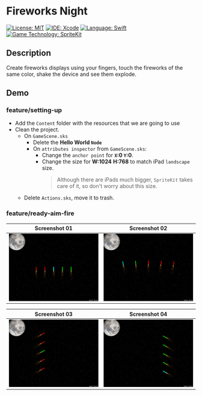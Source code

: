 # Fireworks Night
[![License: MIT](https://img.shields.io/badge/License-MIT-yellow.svg)](https://opensource.org/licenses/MIT)
[![IDE: Xcode](https://img.shields.io/badge/IDE-Xcode%2011-blue.svg)](https://developer.apple.com/xcode/)
[![Language: Swift](https://img.shields.io/badge/Language-Swift-red.svg)](https://swift.org/blog/)
[![Game Technology: SpriteKit](https://img.shields.io/badge/Game%20Technology-SpriteKit-purple)](https://developer.apple.com/spritekit/)

## Description
Create fireworks displays using your fingers, touch the fireworks of the same color, shake the device and see them explode.

## Demo
### feature/setting-up
* Add the `Content` folder with the resources that we are going to use
* Clean the project.
  * On `GameScene.sks`
    * Delete the **Hello World `Node`**
    * On `attributes inspector` from `GameScene.sks`:
      * Change the `anchor point` for **`X`:0 `Y`:0**.
      * Change the size for **W:1024** **H:768** to match iPad `landscape` size.
          > Although there are iPads much bigger, `SpriteKit` takes care of it, so don't worry about this size.
  * Delete `Actions.sks`, move it to trash.

### feature/ready-aim-fire
| Screenshot 01 | Screenshot 02 |
| ------------- | ------------- |
| ![screenshot01.png](.screenshots/screenshot01.png) | ![screenshot02.png](.screenshots/screenshot02.png) |

| Screenshot 03 | Screenshot 04 |
| ------------- | ------------- |
| ![screenshot03.png](.screenshots/screenshot03.png) | ![screenshot04.png](.screenshots/screenshot04.png) |